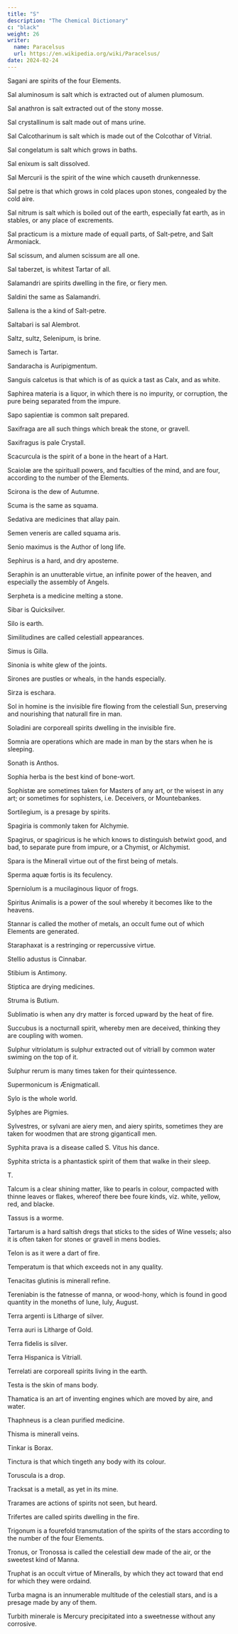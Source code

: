 ```yaml
---
title: "S"
description: "The Chemical Dictionary"
c: "black"
weight: 26
writer:
  name: Paracelsus
  url: https://en.wikipedia.org/wiki/Paracelsus/
date: 2024-02-24
---
```




Sagani are spirits of the four Elements.

Sal aluminosum is salt which is extracted out of alumen plumosum.

Sal anathron is salt extracted out of the stony mosse.

Sal crystallinum is salt made out of mans urine.

Sal Calcotharinum is salt which is made out of the Colcothar of Vitrial.

Sal congelatum is salt which grows in baths.

Sal enixum is salt dissolved.

Sal Mercurii is the spirit of the wine which causeth drunkennesse.

Sal petre is that which grows in cold places upon stones, congealed by the cold aire.

Sal nitrum is salt which is boiled out of the earth, especially fat earth, as in stables, or any place of excrements.

Sal practicum is a mixture made of equall parts, of Salt-petre, and Salt Armoniack.

Sal scissum, and alumen scissum are all one.

Sal taberzet, is whitest Tartar of all.

Salamandri are spirits dwelling in the fire, or fiery men.

Saldini the same as Salamandri.

Sallena is the a kind of Salt-petre.

Saltabari is sal Alembrot.

Saltz, sultz, Selenipum, is brine.

Samech is Tartar.

Sandaracha is Auripigmentum.

Sanguis calcetus is that which is of as quick a tast as Calx, and as white.

Saphirea materia is a liquor, in which there is no impurity, or corruption, the pure being separated from the impure.

Sapo sapientiæ is common salt prepared.

Saxifraga are all such things which break the stone, or gravell.

Saxifragus is pale Crystall.

Scacurcula is the spirit of a bone in the heart of a Hart.

Scaiolæ are the spirituall powers, and faculties of the mind, and are four, according to the number of the Elements.

Scirona is the dew of Autumne.

Scuma is the same as squama.

Sedativa are medicines that allay pain.

Semen veneris are called squama aris.

Senio maximus is the Author of long life.

Sephirus is a hard, and dry aposteme.

Seraphin is an unutterable virtue, an infinite power of the heaven, and especially the assembly of Angels.

Serpheta is a medicine melting a stone.

Sibar is Quicksilver.

Silo is earth.

Similitudines are called celestiall appearances.

Simus is Gilla.

Sinonia is white glew of the joints.

Sirones are pustles or wheals, in the hands especially.

Sirza is eschara.

Sol in homine is the invisible fire flowing from the celestiall Sun, preserving and nourishing that naturall fire in man.

Soladini are corporeall spirits dwelling in the invisible fire.

Somnia are operations which are made in man by the stars when he  is sleeping.

Sonath is Anthos.

Sophia herba is the best kind of bone-wort.

Sophistæ are sometimes taken for Masters of any art, or the wisest in any art; or sometimes for sophisters, i.e. Deceivers, or Mountebankes.

Sortilegium, is a presage by spirits.

Spagiria is commonly taken for Alchymie.

Spagirus, or spagiricus is he which knows to distinguish betwixt good, and bad, to separate pure from impure, or a Chymist, or Alchymist.

Spara is the Minerall virtue out of the first being of metals.

Sperma aquæ fortis is its feculency.

Sperniolum is a mucilaginous liquor of frogs.

Spiritus Animalis is a power of the soul whereby it becomes like to the heavens.

Stannar is called the mother of metals, an occult fume out of which Elements are generated.

Staraphaxat is a restringing or repercussive virtue.

Stellio adustus is Cinnabar.

Stibium is Antimony.

Stiptica are drying medicines.

Struma is Butium.

Sublimatio is when any dry matter is forced upward by the heat of fire.

Succubus is a nocturnall spirit, whereby men are deceived, thinking they are coupling with women.

Sulphur vitriolatum is sulphur extracted out of vitriall by common water swiming on the top of it.

Sulphur rerum is many times taken for their quintessence.

Supermonicum is Ænigmaticall.

Sylo is the whole world.

Sylphes are Pigmies.

Sylvestres, or sylvani are aiery men, and aiery spirits, sometimes they are taken for woodmen that are strong giganticall men.

Syphita prava is a disease called S. Vitus his dance.

Syphita stricta is a phantastick spirit of them that walke in their sleep.

T.

Talcum is a clear shining matter, like to pearls in colour, compacted with thinne leaves or flakes, whereof there bee foure kinds, viz. white, yellow, red, and blacke.

Tassus is a worme.

Tartarum is a hard saltish dregs that sticks to the sides of Wine vessels; also it is often taken for stones or gravell in mens bodies.

Telon is as it were a dart of fire.

Temperatum is that which exceeds not in any quality.

Tenacitas glutinis is minerall refine.

Tereniabin is the fatnesse of manna, or wood-hony, which is found in good quantity in the moneths of Iune, Iuly, August.

Terra argenti is Litharge of silver.

Terra auri is Litharge of Gold.

Terra fidelis is silver.

Terra Hispanica is Vitriall.

Terrelati are corporeall spirits living in the earth.

Testa is the skin of mans body.

Thamatica is an art of inventing engines which are moved by aire, and water.

Thaphneus is a clean purified medicine.

Thisma is minerall veins.

Tinkar is Borax.

Tinctura is that which tingeth any body with its colour.

Toruscula is a drop.

Tracksat is a metall, as yet in its mine.

Trarames are actions of spirits not seen, but heard.

Trifertes are called spirits dwelling in the fire.

Trigonum is a fourefold transmutation of the spirits of the stars according to the number of the four Elements.

Tronus, or Tronossa is called the celestiall dew made of the air, or the sweetest kind of Manna.

Truphat is an occult virtue of Mineralls, by which they act toward that end for which they were ordaind.

Turba magna is an innumerable multitude of the celestiall stars, and is a presage made by any of them.

Turbith minerale is Mercury precipitated into a sweetnesse without any corrosive.
